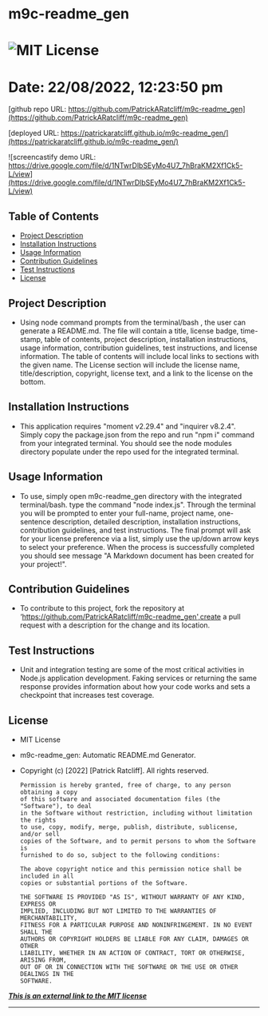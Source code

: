
# m9c-readme_gen
# ![MIT License](https://img.shields.io/static/v1?label=license&message=MIT&color=green)
# Date: 22/08/2022, 12:23:50 pm

[github repo URL: https://github.com/PatrickARatcliff/m9c-readme_gen](https://github.com/PatrickARatcliff/m9c-readme_gen)

[deployed URL: https://patrickaratcliff.github.io/m9c-readme_gen/](https://patrickaratcliff.github.io/m9c-readme_gen/)

![screencastify demo URL: https://drive.google.com/file/d/1NTwrDlbSEyMo4U7_7hBraKM2Xf1Ck5-L/view](https://drive.google.com/file/d/1NTwrDlbSEyMo4U7_7hBraKM2Xf1Ck5-L/view)
  
## Table of Contents
- [Project Description](#project-description)
- [Installation Instructions](#installation-instructions)
- [Usage Information](#usage-information)
- [Contribution Guidelines](#contribution-guidelines)
- [Test Instructions](#test-instructions)
- [License](#license)
  
## Project Description
- Using node command prompts from the terminal/bash , the user can generate a README.md. The file will contain a title, license badge, time-stamp, table of contents, project description, installation instructions, usage information, contribution guidelines, test instructions, and license information. The table of contents will include local links to sections with the given name. The License section will include the license name, title/description, copyright, license text, and a link to the license on the bottom.
  
## Installation Instructions
- This application requires "moment v2.29.4" and "inquirer v8.2.4". Simply copy the package.json from the repo and run "npm i" command from your integrated terminal. You should see the node modules directory populate under the repo used for the integrated terminal.
  
## Usage Information
- To use, simply open m9c-readme_gen directory with the integrated terminal/bash. type the command "node index.js". Through the terminal you will be prompted to enter your full-name, project name, one-sentence description, detailed description, installation instructions, contribution guidelines, and test instructions. The final prompt will ask for your license preference via a list, simply use the up/down arrow keys to select your preference. When the process is successfully completed you should see message "A Markdown document has been created for your project!".
  
## Contribution Guidelines
- To contribute to this project, fork the repository at ‘https://github.com/PatrickARatcliff/m9c-readme_gen',create a pull request with a description for the change and its location.
  
## Test Instructions
- Unit and integration testing are some of the most critical activities in Node.js application development. Faking services or returning the same response provides information about how your code works and sets a checkpoint that increases test coverage.
    
## License
- MIT License
- m9c-readme_gen: Automatic README.md Generator.
- Copyright (c) [2022] [Patrick Ratcliff]. All rights reserved.

    

      Permission is hereby granted, free of charge, to any person obtaining a copy
      of this software and associated documentation files (the "Software"), to deal
      in the Software without restriction, including without limitation the rights
      to use, copy, modify, merge, publish, distribute, sublicense, and/or sell
      copies of the Software, and to permit persons to whom the Software is
      furnished to do so, subject to the following conditions:

      The above copyright notice and this permission notice shall be included in all
      copies or substantial portions of the Software.

      THE SOFTWARE IS PROVIDED "AS IS", WITHOUT WARRANTY OF ANY KIND, EXPRESS OR
      IMPLIED, INCLUDING BUT NOT LIMITED TO THE WARRANTIES OF MERCHANTABILITY,
      FITNESS FOR A PARTICULAR PURPOSE AND NONINFRINGEMENT. IN NO EVENT SHALL THE
      AUTHORS OR COPYRIGHT HOLDERS BE LIABLE FOR ANY CLAIM, DAMAGES OR OTHER
      LIABILITY, WHETHER IN AN ACTION OF CONTRACT, TORT OR OTHERWISE, ARISING FROM,
      OUT OF OR IN CONNECTION WITH THE SOFTWARE OR THE USE OR OTHER DEALINGS IN THE
      SOFTWARE.

    
***[This is an external link to the MIT license](https://en.wikipedia.org/wiki/MIT_License)***
  
---
